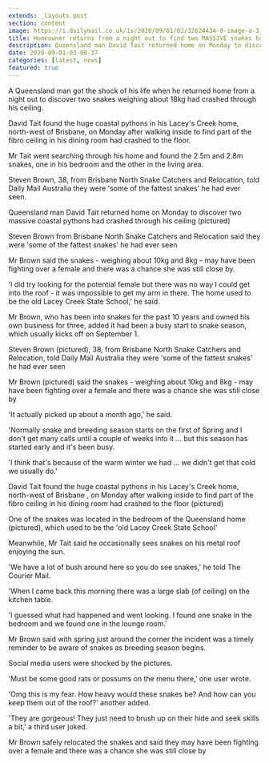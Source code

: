 ```yaml
---
extends: _layouts.post
section: content
image: https://i.dailymail.co.uk/1s/2020/09/01/02/32624434-0-image-a-3_1598925166986.jpg 
title: Homeowner returns from a night out to find two MASSIVE snakes had crashed through his ceiling 
description: Queensland man David Tait returned home on Monday to discover two massive coastal pythons had crashed through his ceiling. 
date: 2020-09-01-03-00-37 
categories: [latest, news] 
featured: true 
--- 
```

A Queensland man got the shock of his life when he returned home from a night out to discover two snakes weighing about 18kg had crashed through his ceiling. 

David Tait found the huge coastal pythons in his Lacey's Creek home, north-west of Brisbane, on Monday after walking inside to find part of the fibro ceiling in his dining room had crashed to the floor.

Mr Tait went searching through his home and found the 2.5m and 2.8m snakes, one in his bedroom and the other in the living area. 

Steven Brown, 38, from Brisbane North Snake Catchers and Relocation, told Daily Mail Australia they were 'some of the fattest snakes' he had ever seen. 

Queensland man David Tait returned home on Monday to discover two massive coastal pythons had crashed through his ceiling (pictured)

Steven Brown from Brisbane North Snake Catchers and Relocation said they were 'some of the fattest snakes' he had ever seen

Mr Brown said the snakes - weighing about 10kg and 8kg - may have been fighting over a female and there was a chance she was still close by. 

'I did try looking for the potential female but there was no way I could get into the roof - it was impossible to get my arm in there. The home used to be the old Lacey Creek State School,' he said.

Mr Brown, who has been into snakes for the past 10 years and owned his own business for three, added it had been a busy start to snake season, which usually kicks off on September 1.

Steven Brown (pictured), 38, from Brisbane North Snake Catchers and Relocation, told Daily Mail Australia they were 'some of the fattest snakes' he had ever seen

Mr Brown (pictured) said the snakes - weighing about 10kg and 8kg - may have been fighting over a female and there was a chance she was still close by

'It actually picked up about a month ago,' he said.

'Normally snake and breeding season starts on the first of Spring and I don't get many calls until a couple of weeks into it ... but this season has started early and it's been busy.

'I think that's because of the warm winter we had ... we didn't get that cold we usually do.'  

David Tait found the huge coastal pythons in his Lacey's Creek home, north-west of Brisbane , on Monday after walking inside to find part of the fibro ceiling in his dining room had crashed to the floor (pictured)

One of the snakes was located in the bedroom of the Queensland home (pictured), which used to be the 'old Lacey Creek State School'

Meanwhile, Mr Tait said he occasionally sees snakes on his metal roof enjoying the sun.

'We have a lot of bush around here so you do see snakes,' he told The Courier Mail.  

'When I came back this morning there was a large slab (of ceiling) on the kitchen table.

'I guessed what had happened and went looking. I found one snake in the bedroom and we found one in the lounge room.'

Mr Brown said with spring just around the corner the incident was a timely reminder to be aware of snakes as breeding season begins. 

Social media users were shocked by the pictures. 

'Must be some good rats or possums on the menu there,' one user wrote. 

'Omg this is my fear. How heavy would these snakes be? And how can you keep them out of the roof?' another added. 

'They are gorgeous! They just need to brush up on their hide and seek skills a bit,' a third user joked.  

Mr Brown safely relocated the snakes and said they may have been fighting over a female and there was a chance she was still close by

